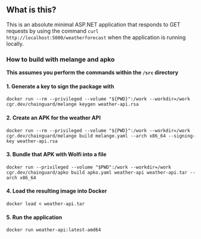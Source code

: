 ## What is this?

This is an absolute minimal ASP.NET application that responds to GET requests by using the command `curl http://localhost:5000/weatherforecast` when the application is running locally.

### How to build with melange and apko

**This assumes you perform the commands within the `/src` directory**

#### 1. Generate a key to sign the package with
```
docker run --rm --privileged --volume "${PWD}":/work --workdir=/work cgr.dev/chainguard/melange keygen weather-api.rsa
```

#### 2. Create an APK for the weather API
```
docker run --rm --privileged --volume "${PWD}":/work --workdir=/work cgr.dev/chainguard/melange build melange.yaml --arch x86_64 --signing-key weather-api.rsa
```

#### 3. Bundle that APK with Wolfi into a file
```
docker run --privileged --volume "$PWD":/work --workdir=/work cgr.dev/chainguard/apko build apko.yaml weather-api weather-api.tar --arch x86_64
```

#### 4. Load the resulting image into Docker
```
docker load < weather-api.tar
```

#### 5. Run the application
```
docker run weather-api:latest-amd64
```